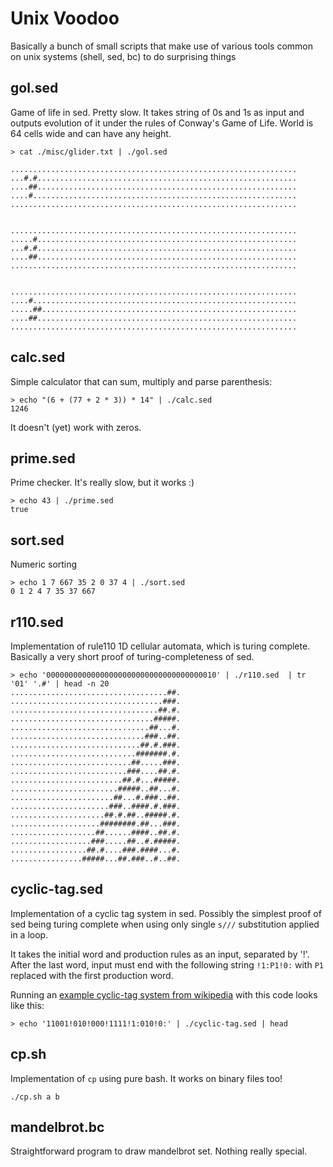 # Unix Voodoo

Basically a bunch of small scripts that make use of various tools common on unix systems (shell, sed, bc) to do surprising things

gol.sed
---

Game of life in sed. Pretty slow. It takes string of 0s and 1s as input and outputs evolution of it under the rules of Conway's Game of Life. World is 64 cells wide and can have any height.  

    > cat ./misc/glider.txt | ./gol.sed

    ................................................................
    ...#.#..........................................................
    ....##..........................................................
    ....#...........................................................
    ................................................................


    ................................................................
    .....#..........................................................
    ...#.#..........................................................
    ....##..........................................................
    ................................................................


    ................................................................
    ....#...........................................................
    .....##.........................................................
    ....##..........................................................
    ................................................................

calc.sed
---

Simple calculator that can sum, multiply and parse parenthesis:

    > echo "(6 + (77 + 2 * 3)) * 14" | ./calc.sed 
    1246 

It doesn't (yet) work with zeros.

prime.sed
---

Prime checker. It's really slow, but it works :)

    > echo 43 | ./prime.sed
    true

sort.sed
---

Numeric sorting

    > echo 1 7 667 35 2 0 37 4 | ./sort.sed 
    0 1 2 4 7 35 37 667

r110.sed
---

Implementation of rule110 1D cellular automata, which is turing complete. Basically a very short proof of turing-completeness of sed.

    > echo '00000000000000000000000000000000000010' | ./r110.sed  | tr '01' '.#' | head -n 20
    ...................................##.
    ..................................###.
    .................................##.#.
    ................................#####.
    ...............................##...#.
    ..............................###..##.
    .............................##.#.###.
    ............................#######.#.
    ...........................##.....###.
    ..........................###....##.#.
    .........................##.#...#####.
    ........................#####..##...#.
    .......................##...#.###..##.
    ......................###..####.#.###.
    .....................##.#.##..#####.#.
    ....................########.##...###.
    ...................##......####..##.#.
    ..................###.....##..#.#####.
    .................##.#....###.####...#.
    ................#####...##.###..#..##.

cyclic-tag.sed
---

Implementation of a cyclic tag system in sed. Possibly the simplest proof of sed being turing complete when using only single `s///` substitution applied in a loop.

It takes the initial word and production rules as an input, separated by '!'. After the last word, input must end with the following string `!1:P1!0:` with `P1` replaced with the first production word.  

Running an [example cyclic-tag system from wikipedia](https://en.wikipedia.org/wiki/Tag_system#Cyclic_tag_systems) with this code looks like this:

    > echo '11001!010!000!1111!1:010!0:' | ./cyclic-tag.sed | head


cp.sh
---
Implementation of `cp` using pure bash. It works on binary files too!

    ./cp.sh a b

mandelbrot.bc
---

Straightforward program to draw mandelbrot set. Nothing really special.
